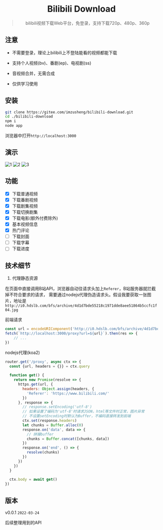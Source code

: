 <div align="center">
  <h1>Bilibili Download</h1>
  <blockquote>bilibili视频下载Web平台，免登录，支持下载720p、480p、360p</blockquote>
</div>

## 注意

* 不需要登录，理论上bilibili上不登陆能看的视频都能下载

* 支持个人视频(bv)、番剧(ep)、电视剧(ss)

* 音视频合并，无需合成

* 仅供学习使用

## 安装

```bash
git clone https://gitee.com/imzusheng/bilibili-download.git
cd ./bilibili-download
npm i
node app
```

浏览器中打开`http://localhost:3000`

## 演示

![1](./screenshots/02.png)
![2](./screenshots/03.png)
![3](./screenshots/01.png)

## 功能

* [x] 下载普通视频
* [x] 下载番剧视频
* [x] 下载剧集视频
* [x] 下载切换剧集
* [x] 下载电影(额外付费除外)
* [x] 基本视频信息
* [x] 热门评论
* [ ] 下载封面
* [ ] 下载字幕
* [ ] 下载进度

## 技术细节
1. 代理静态资源

在页面中直接调用B站API，浏览器自动往请求头加上`Referer`，B站服务器就拦截掉不符合要求的请求，
需要通过nodejs代理伪造请求头。假设我要获取一张图片，地址是`http://i0.hdslb.com/bfs/archive/4d1d7bde55218c1971dde8aee51864b5ccfc1f04.jpg`

前端请求

```javascript
const url = encodeURIComponent('http://i0.hdslb.com/bfs/archive/4d1d7bde55218c1971dde8aee51864b5ccfc1f04.jpg')
fetch(`http://localhost:3000/proxy?url=${url}`).then(res => {
    // ...
})
```

nodejs代理(koa2)

```javascript
router.get('/proxy', async ctx => {
  const {url, headers = {}} = ctx.query
  
  function get() {
    return new Promise(resolve => {
      https.get(url, {
        headers: Object.assign(headers, {
          'Referer': 'https://www.bilibili.com/'
        })
      }, response => {
        // response.setEncoding('utf-8')
        // 如果设置了编码为'utf-8'时请求JSON，html等文件时正常，图片异常
        // 不设置setEncoding时默认为Buffer，不编码直接转发到前端
        ctx.set(response.headers)
        let chunks = Buffer.alloc(0)
        response.on('data', data => {
          // 拼接buffer
          chunks = Buffer.concat([chunks, data])
        })
        response.on('end', () => {
          resolve(chunks)
        })
      })
    })
  }
  
  ctx.body = await get()
})
```

## 版本

v0.0.1 `2022-03-24`

后续整理用到的API

